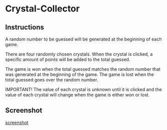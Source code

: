 # Crystal-Collector

## Instructions
A random number to be guessed will be generated at the beginning of each game.

There are four randomly chosen crystals. When the crystal is clicked, a specific amount of points will be added to the total guessed.

The game is won when the total guessed matches the random number that was generated at the beginning of the game. The game is lost when the total guessed goes over the random number.

IMPORTANT! The value of each crystal is unknown until it is clicked and the value of each crystal will change when the game is either won or lost.

## Screenshot
[screenshot](/assets/images/gamedemo.png)
